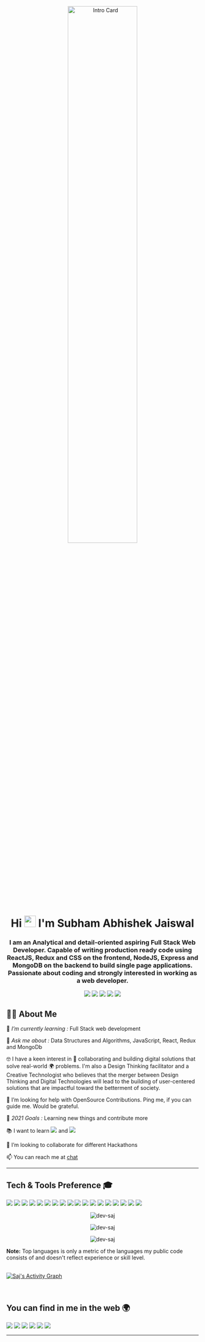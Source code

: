 <p align="center">
    <img src="https://coindsyz.com/wp-content/uploads/2021/05/1584023795.gif" width="60%" title="Intro Card" alt="Intro Card">
  </p>

<h1 align="center">Hi <img src="https://raw.githubusercontent.com/MartinHeinz/MartinHeinz/master/wave.gif" width="30px"> I'm Subham Abhishek Jaiswal</h1>
<h3 align="center">I am an Analytical and detail-oriented aspiring Full Stack Web Developer. Capable of writing production ready code using ReactJS, Redux and CSS on the frontend, NodeJS, Express and MongoDB on the backend to build single page applications. Passionate about coding and strongly interested in working as a web developer.</h3>



<p align= "center">

<img src="https://img.shields.io/badge/-Javascript-red"/>
<img src="https://img.shields.io/badge/-ReactJS-blue"/>
<img src="https://img.shields.io/badge/-NodeJS-green"/>
<img src="https://img.shields.io/badge/-ExpressJS-blueviolet"/>
<img src="https://img.shields.io/badge/-MongoDB-brightgreen"/>
</p>

## 🙋‍♂️ About Me

🌱 *I’m currently learning :* Full Stack web development

💬 *Ask me about :* Data Structures and Algorithms, JavaScript, React, Redux and MongoDb

🤓 I have a keen interest in 🤝 collaborating and building digital solutions that solve real-world 🌍 problems. I'm also a Design Thinking facilitator and a Creative Technologist who believes that the merger between Design Thinking and Digital Technologies will lead to the building of user-centered solutions that are impactful toward the betterment of society.

🤝 I’m looking for help with OpenSource Contributions. Ping me, if you can guide me. Would be grateful.

🥅 *2021 Goals :* Learning new things and contribute more

📚 I want to learn <a href="https://storybook.js.org/"><img src="https://img.shields.io/badge/-StoryBookJs-ff528c?style=flat"></a> and <a href="https://www.framer.com/motion/"><img src="http://img.shields.io/badge/-Framer Motion-bb00dd?style=flat"/></a>

👯 I’m looking to collaborate for different Hackathons

📫 You can reach me at [chat](https://www.linkedin.com/in/dev-saj) 

---

## Tech & Tools Preference 🎓

<img src = "https://img.shields.io/badge/-HTML5-E34F26?style=flat&logo=html5&logoColor=white">  <img src = "https://img.shields.io/badge/-CSS3-1572B6?style=flat&logo=css3&logoColor=white">
<img src="https://img.shields.io/badge/-Bootstrap-563D7C?style=flat&logo=bootstrap&logoColor=white">
<img src="https://img.shields.io/badge/-JavaScript-eed718?style=flat&logo=javascript&logoColor=ffffff">
<img src="https://img.shields.io/badge/-React-222222?style=flat&logo=react&logoColor=00c8ff">
<img src="https://img.shields.io/badge/-Redux-purple?style=flat&logo=reduc&logoColor=white">
<img src="https://img.shields.io/badge/-MongoDB-4DB33D?style=flat&logo=mongodb&logoColor=FFFFFF">
<img src="https://img.shields.io/badge/-MySQL-F29111?style=flat&logo=mysql&logoColor=FFFFFF">
<img src="https://img.shields.io/badge/-ExpressJs-787878?style=flat">
<img src="https://img.shields.io/badge/-NodeJs-3C873A?style=flat&logo=Node.js&logoColor=white">
<img src="https://img.shields.io/badge/-Firebase-FFA611?style=flat&logo=firebase&logoColor=FFFFFF">
<img src="https://img.shields.io/badge/-Progressive Web Apps-5A0FC8?style=flat">
<img src="http://img.shields.io/badge/-Git-F1502F?style=flat&logo=git&logoColor=FFFFFF">
<img src="http://img.shields.io/badge/-Github-222222?style=flat&logo=github&logoColor=FFFFFF">
<img src="http://img.shields.io/badge/-VS%20Code-007ACC?style=flat&logo=visual%20studio%20code&logoColor=white">
<img src="http://img.shields.io/badge/-Heroku-430098?style=flat&logo=heroku&logoColor=white">
<img src="http://img.shields.io/badge/-Vercel-222222?style=flat&logo=vercel&logoColor=white">
<img src="https://img.shields.io/badge/-Netlify-blue?style=flat&logo=netlify&logoColor=white">
<br/>

<p align="center">
    <img src="https://github-readme-streak-stats.herokuapp.com/?user=Subham-Abhishek&" alt="dev-saj" />
</p>

 
  <p align="center">
    <img align="center" src="https://github-readme-stats.vercel.app/api?username=Subham-Abhishek&show_icons=true&locale=en" alt="dev-saj" />
    </p>
     
  <p align="center">
   <img align="center" src="https://github-readme-stats.vercel.app/api/top-langs?username=Subham-Abhishek&show_icons=true&locale=en&layout=compact" alt="dev-saj" />
    </p>
  <b>Note:</b> Top languages is only a metric of the languages my public code consists of and doesn't reflect experience or skill level.

<br/>

<br/>

<a href="https://github.com/Subham-Abhishek/github-readme-activity-graph"><img alt="Saj's Activity Graph" src="https://activity-graph.herokuapp.com/graph?username=Subham-Abhishek&bg_color=0D1117&color=5BCDEC&line=5BCDEC&point=FFFFFF&hide_border=true" /></a>

<br/>

## You can find in me in the web 🌍

<p align="left">

<a target="_blank" href = "https://dev-saj.netlify.app/"><img src="https://img.shields.io/badge/-Portfolio%20Website-222?style=flat&logo=medium&logoColor=white"/></a>
<a target="_blank" href = "https://twitter.com/Abhishe33732978"><img src="http://img.shields.io/badge/-Twitter-1DA1F2?style=flat&logo=twitter&logoColor=white"/></a>
<a target="_blank" href = "mailto:abhi950727@gmail.com"><img src="https://img.shields.io/badge/-Gmail-D14836?style=flat&logo=gmail&logoColor=white"/></a>
<a target="_blank" href = "https://hashnode.com/@saj"><img src="http://img.shields.io/badge/-Hashnode-2962ff?style=flat&logo=hashnode&logoColor=white"/></a>
<a target="_blank" href = "https://stackoverflow.com/users/16326711/subham-abhishek"><img src="https://img.shields.io/badge/-Stack%20Overflow-FE7D37?style=flat&logo=stackoverflow&logoColor=white"/></a>
<a target="_blank" href = "https://www.instagram.com/abhi950727/"><img src="http://img.shields.io/badge/-Instagram-E4405F?style=flat&logo=instagram&logoColor=white"/></a>

</p>


---
